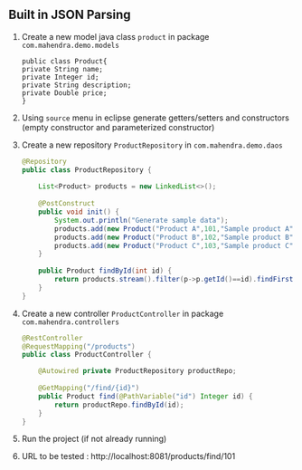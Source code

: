 ## Built in JSON Parsing

1.  Create a new model java class `product` in package `com.mahendra.demo.models`

    ```
    public class Product{
    private String name;
	private Integer id;
	private String description;
	private Double price;
    }
    ```

2.  Using `source` menu in eclipse generate getters/setters and constructors (empty constructor and parameterized constructor)

3.  Create a new repository `ProductRepository` in `com.mahendra.demo.daos`

    ```java
    @Repository
    public class ProductRepository {
        
        List<Product> products = new LinkedList<>();
        
        @PostConstruct
        public void init() {
            System.out.println("Generate sample data");
            products.add(new Product("Product A",101,"Sample product A",120D));
            products.add(new Product("Product B",102,"Sample product B",110.3D));
            products.add(new Product("Product C",103,"Sample product C",320.67D));
        }
        
        public Product findById(int id) {
            return products.stream().filter(p->p.getId()==id).findFirst().get();
        }
    }
    ```

4.  Create a new controller `ProductController` in package `com.mahendra.controllers`

    ```java
    @RestController
    @RequestMapping("/products")
    public class ProductController {

        @Autowired private ProductRepository productRepo;
        
        @GetMapping("/find/{id}")
        public Product find(@PathVariable("id") Integer id) {
            return productRepo.findById(id);
        }
    }
    ```

5.  Run the project (if not already running)

6.  URL to be tested :  http://localhost:8081/products/find/101